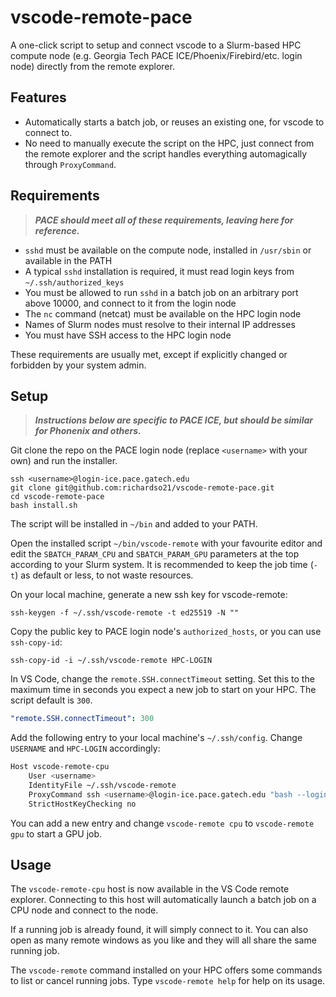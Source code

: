 # vscode-remote-pace

A one-click script to setup and connect vscode to a Slurm-based HPC compute node (e.g. Georgia Tech PACE ICE/Phoenix/Firebird/etc. login node) directly from the remote explorer.

## Features
- Automatically starts a batch job, or reuses an existing one, for vscode to connect to.
- No need to manually execute the script on the HPC, just connect from the remote explorer and the script handles everything automagically through `ProxyCommand`.

## Requirements
> __*PACE should meet all of these requirements, leaving here for reference.*__
- `sshd` must be available on the compute node, installed in `/usr/sbin` or available in the PATH
- A typical `sshd` installation is required, it must read login keys from `~/.ssh/authorized_keys`
- You must be allowed to run `sshd` in a batch job on an arbitrary port above 10000, and connect to it from the login node
- The `nc` command (netcat) must be available on the HPC login node
- Names of Slurm nodes must resolve to their internal IP addresses
- You must have SSH access to the HPC login node

These requirements are usually met, except if explicitly changed or forbidden by your system admin.

## Setup
> __*Instructions below are specific to PACE ICE, but should be similar for Phonenix and others.*__

Git clone the repo on the PACE login node (replace `<username>` with your own) and run the installer.

```shell
ssh <username>@login-ice.pace.gatech.edu
git clone git@github.com:richardso21/vscode-remote-pace.git
cd vscode-remote-pace
bash install.sh
```

The script will be installed in `~/bin` and added to your PATH.

Open the installed script `~/bin/vscode-remote` with your favourite editor and edit the `SBATCH_PARAM_CPU` and `SBATCH_PARAM_GPU` parameters at the top according to your Slurm system. It is recommended to keep the job time (`-t`) as default or less, to not waste resources.

On your local machine, generate a new ssh key for vscode-remote:

```shell
ssh-keygen -f ~/.ssh/vscode-remote -t ed25519 -N ""
```

Copy the public key to PACE login node's `authorized_hosts`, or you can use `ssh-copy-id`:

```shell
ssh-copy-id -i ~/.ssh/vscode-remote HPC-LOGIN
```

In VS Code, change the `remote.SSH.connectTimeout` setting. Set this to the maximum time in seconds you expect a new job to start on your HPC. The script default is `300`.

```yaml
"remote.SSH.connectTimeout": 300
```

Add the following entry to your local machine's `~/.ssh/config`. Change `USERNAME` and `HPC-LOGIN` accordingly:

```bash
Host vscode-remote-cpu
    User <username>
    IdentityFile ~/.ssh/vscode-remote
    ProxyCommand ssh <username>@login-ice.pace.gatech.edu "bash --login -c 'vscode-remote cpu'"
    StrictHostKeyChecking no
```

You can add a new entry and change `vscode-remote cpu` to `vscode-remote gpu` to start a GPU job.

## Usage
The `vscode-remote-cpu` host is now available in the VS Code remote explorer. Connecting to this host will automatically launch a batch job on a CPU node and connect to the node.

If a running job is already found, it will simply connect to it. You can also open as many remote windows as you like and they will all share the same running job.

The `vscode-remote` command installed on your HPC offers some commands to list or cancel running jobs. Type `vscode-remote help` for help on its usage.